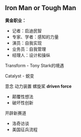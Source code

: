 
## Iron Man or Tough Man

**黄金职业：**
- 记者：启迪民智
- 专家、学者：感知的力量
- 演员：自我实现
- 业务员：自我管理
- 经理人：设计和操纵

Transform - Tony Stark的境遇

Catalyst - 蜕变

意念 动力装置 螺旋桨 **driven force**

- 颠覆性想法
- 破坏性创新

开辟新赛道
- 洛奇访谈
- 美国征兵流程

